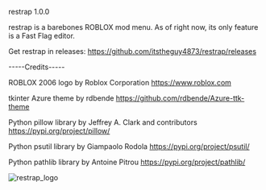 restrap 1.0.0

restrap is a barebones ROBLOX mod menu. As of right now, its only feature is a Fast Flag editor.

Get restrap in releases:
https://github.com/itstheguy4873/restrap/releases

-----Credits-----

ROBLOX 2006 logo by Roblox Corporation
https://www.roblox.com

tkinter Azure theme by rdbende
https://github.com/rdbende/Azure-ttk-theme

Python pillow library by Jeffrey A. Clark and contributors
https://pypi.org/project/pillow/

Python psutil library by Giampaolo Rodola
https://pypi.org/project/psutil/

Python pathlib library by Antoine Pitrou
https://pypi.org/project/pathlib/

![restrap_logo](https://github.com/user-attachments/assets/5f9291a5-f801-4a77-bc5e-cb65435f9245)
